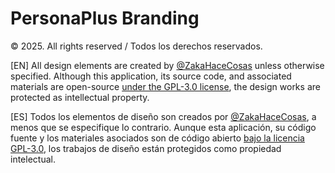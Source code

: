# PersonaPlus Branding

© 2025. All rights reserved / Todos los derechos reservados.

[EN] All design elements are created by [@ZakaHaceCosas](https://github.com/ZakaHaceCosas) unless otherwise specified. Although this application, its source code, and associated materials are open-source [under the GPL-3.0 license](https://github.com/GiveItAPlus/personaplus/blob/master/LICENSE.md), the design works are protected as intellectual property.

[ES] Todos los elementos de diseño son creados por [@ZakaHaceCosas](https://github.com/ZakaHaceCosas), a menos que se especifique lo contrario. Aunque esta aplicación, su código fuente y los materiales asociados son de código abierto [bajo la licencia GPL-3.0](https://github.com/GiveItAPlus/personaplus/blob/master/LICENSE.md), los trabajos de diseño están protegidos como propiedad intelectual.
